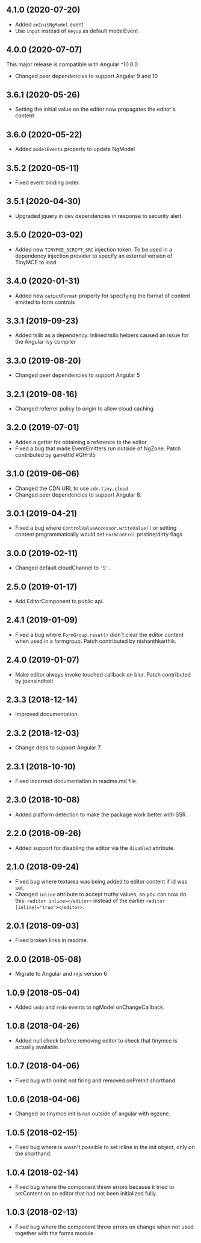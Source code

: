## 4.1.0 (2020-07-20)
* Added `onInitNgModel` event
* Use `input` instead of `keyup` as default modelEvent

## 4.0.0 (2020-07-07)
This major release is compatible with Angular ^10.0.0
* Changed peer dependencies to support Angular 9 and 10

## 3.6.1 (2020-05-26)
* Setting the initial value on the editor now propagates the editor's content

## 3.6.0 (2020-05-22)
* Added `modelEvents` property to update NgModel

## 3.5.2 (2020-05-11)
* Fixed event binding order.

## 3.5.1 (2020-04-30)
* Upgraded jquery in dev dependencies in response to security alert.

## 3.5.0 (2020-03-02)
* Added new `TINYMCE_SCRIPT_SRC` injection token. To be used in a dependency injection provider to specify an external version of TinyMCE to load

## 3.4.0 (2020-01-31)
* Added new `outputFormat` property for specifying the format of content emitted to form controls

## 3.3.1 (2019-09-23)
* Added tslib as a dependency. Inlined tslib helpers caused an issue for the Angular Ivy compiler

## 3.3.0 (2019-08-20)
* Changed peer dependencies to support Angular 5

## 3.2.1 (2019-08-16)
* Changed referrer policy to origin to allow cloud caching

## 3.2.0 (2019-07-01)
* Added a getter for obtaining a reference to the editor
* Fixed a bug that made EventEmitters run outside of NgZone. Patch contributed by garrettld #GH-95

## 3.1.0 (2019-06-06)
* Changed the CDN URL to use `cdn.tiny.cloud`
* Changed peer dependencies to support Angular 8.

## 3.0.1 (2019-04-21)
* Fixed a bug where `ControlValueAccessor.writeValue()` or setting content programmatically would set `FormControl` pristine/dirty flags

## 3.0.0 (2019-02-11)
* Changed default cloudChannel to `'5'`.

## 2.5.0 (2019-01-17)
* Add EditorComponent to public api.

## 2.4.1 (2019-01-09)
* Fixed a bug where `FormGroup.reset()` didn't clear the editor content when used in a formgroup. Patch contributed by nishanthkarthik.

## 2.4.0 (2019-01-07)
* Make editor always invoke touched callback on blur. Patch contributed by joensindholt 

## 2.3.3 (2018-12-14)
* Improved documentation.

## 2.3.2 (2018-12-03)
* Change deps to support Angular 7.

## 2.3.1 (2018-10-10)
* Fixed incorrect documentation in readme.md file.

## 2.3.0 (2018-10-08)
* Added platform detection to make the package work better with SSR.

## 2.2.0 (2018-09-26)
* Added support for disabling the editor via the `disabled` attribute.

## 2.1.0 (2018-09-24)
* Fixed bug where textarea was being added to editor content if id was set.
* Changed `inline` attribute to accept truthy values, so you can now do this: `<editor inline></editor>` instead of the earlier `<editor [inline]="true"></editor>`.

## 2.0.1 (2018-09-03)
* Fixed broken links in readme.

## 2.0.0 (2018-05-08)
* Migrate to Angular and rxjs version 6

## 1.0.9 (2018-05-04)
* Added `undo` and `redo` events to ngModel onChangeCallback.

## 1.0.8 (2018-04-26)
* Added null check before removing editor to check that tinymce is actually available.

## 1.0.7 (2018-04-06)
* Fixed bug with onInit not firing and removed onPreInit shorthand.

## 1.0.6 (2018-04-06)
* Changed so tinymce.init is run outside of angular with ngzone.

## 1.0.5 (2018-02-15)
* Fixed bug where is wasn't possible to set inline in the init object, only on the shorthand.

## 1.0.4 (2018-02-14)
* Fixed bug where the component threw errors because it tried to setContent on an editor that had not been initialized fully.

## 1.0.3 (2018-02-13)
* Fixed bug where the component threw errors on change when not used together with the forms module.
